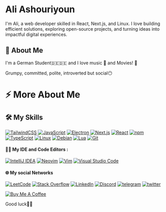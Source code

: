 
# Ali Ashouriyoun

I'm Ali, a web developer skilled in React, Next.js, and Linux. I love building efficient solutions, exploring open-source projects, and turning ideas into impactful digital experiences.




## 🚀 About Me
I'm a German Student🇩🇪🇩🇪 and I love music 🎵 and Movies! 🎥

Grumpy, committed, polite, introverted but social😶

# ⚡️ More About Me

## 🛠 My Skills

 [![TailwindCSS](https://img.shields.io/badge/Tailwind%20CSS-%2338B2AC.svg?logo=tailwind-css&logoColor=white)](#) [![JavaScript](https://img.shields.io/badge/JavaScript-F7DF1E?logo=javascript&logoColor=000)](#) [![Electron](https://img.shields.io/badge/Electron-2B2E3A?logo=electron&logoColor=fff)](#) [![Next.js](https://img.shields.io/badge/Next.js-black?logo=next.js&logoColor=white)](#) [![React](https://img.shields.io/badge/React-%2320232a.svg?logo=react&logoColor=%2361DAFB)](#) [![npm](https://img.shields.io/badge/npm-CB3837?logo=npm&logoColor=fff)](#) [![TypeScript](https://img.shields.io/badge/TypeScript-3178C6?logo=typescript&logoColor=fff)](#) [![Linux](https://img.shields.io/badge/Linux-FCC624?logo=linux&logoColor=black)](#) [![Debian](https://img.shields.io/badge/Debian-A81D33?logo=debian&logoColor=fff)](#) [![Lua](https://img.shields.io/badge/Lua-%232C2D72.svg?logo=lua&logoColor=white)](#) [![Git](https://img.shields.io/badge/Git-F05032?logo=git&logoColor=fff)](#)

#### 👩‍💻 My IDE and Code Editors :
 

[![IntelliJ IDEA](https://img.shields.io/badge/IntelliJIDEA-000000.svg?logo=intellij-idea&logoColor=white)](#) [![Neovim](https://img.shields.io/badge/Neovim-57A143?logo=neovim&logoColor=fff)](#) [![Vim](https://img.shields.io/badge/Vim-%2311AB00.svg?logo=vim&logoColor=white)](#) [![Visual Studio Code](https://custom-icon-badges.demolab.com/badge/Visual%20Studio%20Code-0078d7.svg?logo=vsc&logoColor=white)](#)

#### 🌐 My social Networks


[![LeetCode](https://img.shields.io/badge/LeetCode-000000?logo=LeetCode&logoColor=#d16c06)](https://leetcode.com/u/aliashooriyoon/) [![Stack Overflow](https://img.shields.io/badge/-Stack%20Overflow-FE7A16?logo=stack-overflow&logoColor=white)](https://stackoverflow.com/users/17091510/aliashooriyoon) [![LinkedIn](https://img.shields.io/badge/Linkedin-%230077B5.svg?logo=linkedin&logoColor=white)](#) [![Discord](https://img.shields.io/badge/Discord-%235865F2.svg?&logo=discord&logoColor=white)](https://discord.gg/z5yBp7x3) [![telegram](https://img.shields.io/badge/telegram-0A66C2?style=for-the-badge&logo=telegram&logoColor=white)](https://t.me/ali_ash1386) [![twitter](https://img.shields.io/badge/twitter-1DA1F2?style=for-the-badge&logo=twitter&logoColor=white)](https://x.com/Aliash1386)

[![Buy Me A Coffee](https://img.shields.io/badge/Buy%20Me%20a%20Coffee-ffdd00?&logo=buy-me-a-coffee&logoColor=black)](https://www.coffeebede.com/aliash/)


Good luck🌱🌱

<!--
**AliAshooriyoon/AliAshooriyoon** is a ✨ _special_ ✨ repository because its `README.md` (this file) appears on your GitHub profile.

Here are some ideas to get you started:

- 🔭 I’m currently working on ...
- 🌱 I’m currently learning ...
- 👯 I’m looking to collaborate on ...
- 🤔 I’m looking for help with ...
- 💬 Ask me about ...
- 📫 How to reach me: ...
- 😄 Pronouns: ...
- ⚡ Fun fact: ...
-->
